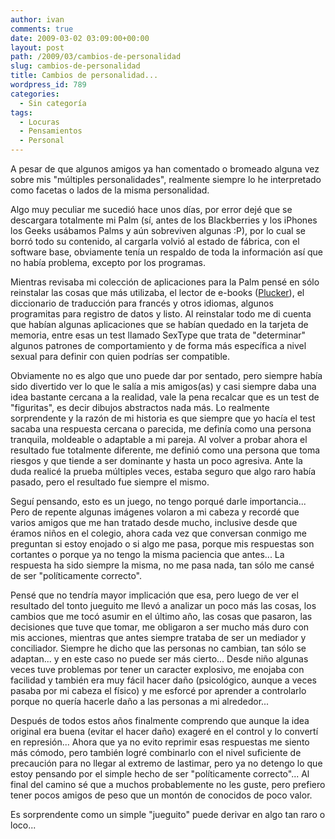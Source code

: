 ```yaml
---
author: ivan
comments: true
date: 2009-03-02 03:09:00+00:00
layout: post
path: /2009/03/cambios-de-personalidad
slug: cambios-de-personalidad
title: Cambios de personalidad...
wordpress_id: 789
categories:
  - Sin categoría
tags:
  - Locuras
  - Pensamientos
  - Personal
---
```


A pesar de que algunos amigos ya han comentado o bromeado alguna vez sobre mis "múltiples personalidades", realmente siempre lo he interpretado como facetas o lados de la misma personalidad.

Algo muy peculiar me sucedió hace unos días, por error dejé que se descargara totalmente mi Palm (sí, antes de los Blackberries y los iPhones los Geeks usábamos Palms y aún sobreviven algunas :P), por lo cual se borró todo su contenido, al cargarla volvió al estado de fábrica, con el software base, obviamente tenía un respaldo de toda la información así que no había problema, excepto por los programas.

Mientras revisaba mi colección de aplicaciones para la Palm pensé en sólo reinstalar las cosas que más utilizaba, el lector de e-books ([Plucker](https://www.plkr.org/)), el diccionario de traducción para francés y otros idiomas, algunos programitas para registro de datos y listo. Al reinstalar todo me di cuenta que habían algunas aplicaciones que se habían quedado en la tarjeta de memoria, entre esas un test llamado SexType que trata de "determinar" algunos patrones de comportamiento y de forma más específica a nivel sexual para definir con quien podrías ser compatible.

Obviamente no es algo que uno puede dar por sentado, pero siempre había sido divertido ver lo que le salía a mis amigos(as) y casi siempre daba una idea bastante cercana a la realidad, vale la pena recalcar que es un test de "figuritas", es decir dibujos abstractos nada más. Lo realmente sorprendente y la razón de mi historia es que siempre que yo hacía el test sacaba una respuesta cercana o parecida, me definía como una persona tranquila, moldeable o adaptable a mi pareja. Al volver a probar ahora el resultado fue totalmente diferente, me definió como una persona que toma riesgos y que tiende a ser dominante y hasta un poco agresiva. Ante la duda realicé la prueba múltiples veces, estaba seguro que algo raro había pasado, pero el resultado fue siempre el mismo.

Seguí pensando, esto es un juego, no tengo porqué darle importancia... Pero de repente algunas imágenes volaron a mi cabeza y recordé que varios amigos que me han tratado desde mucho, inclusive desde que éramos niños en el colegio, ahora cada vez que conversan conmigo me preguntan si estoy enojado o si algo me pasa, porque mis respuestas son cortantes o porque ya no tengo la misma paciencia que antes... La respuesta ha sido siempre la misma, no me pasa nada, tan sólo me cansé de ser "políticamente correcto".

Pensé que no tendría mayor implicación que esa, pero luego de ver el resultado del tonto jueguito me llevó a analizar un poco más las cosas, los cambios que me tocó asumir en el último año, las cosas que pasaron, las decisiones que tuve que tomar, me obligaron a ser mucho más duro con mis acciones, mientras que antes siempre trataba de ser un mediador y conciliador. Siempre he dicho que las personas no cambian, tan sólo se adaptan... y en este caso no puede ser más cierto... Desde niño algunas veces tuve problemas por tener un caracter explosivo, me enojaba con facilidad y también era muy fácil hacer daño (psicológico, aunque a veces pasaba por mi cabeza el físico) y me esforcé por aprender a controlarlo porque no quería hacerle daño a las personas a mi alrededor...

Después de todos estos años finalmente comprendo que aunque la idea original era buena (evitar el hacer daño) exageré en el control y lo convertí en represión... Ahora que ya no evito reprimir esas respuestas me siento más cómodo, pero también logré combinarlo con el nivel suficiente de precaución para no llegar al extremo de lastimar, pero ya no detengo lo que estoy pensando por el simple hecho de ser "políticamente correcto"... Al final del camino sé que a muchos probablemente no les guste, pero prefiero tener pocos amigos de peso que un montón de conocidos de poco valor.

Es sorprendente como un simple "jueguito" puede derivar en algo tan raro o loco...
